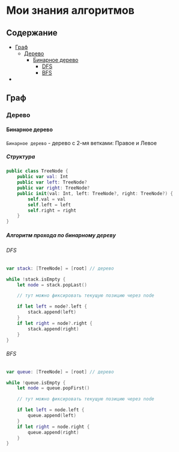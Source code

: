 # Мои знания алгоритмов

## Содержание
* [Граф](#граф)
   - [Дерево](#дерево)
      - [Бинарное дерево](#бинарное-дерево)
          - [DFS](#dfs)
          - [BFS](#вfs)
* []()

## Граф

### Дерево

#### Бинарное дерево

`Бинарное дерево` - дерево с 2-мя ветками: Правое и Левое

##### Структура

```swift
public class TreeNode {
    public var val: Int
    public var left: TreeNode?
    public var right: TreeNode?
    public init(val: Int, left: TreeNode?, right: TreeNode?) {
        self.val = val
        self.left = left
        self.right = right
    }
}
```

##### Алгоритм прохода по бинарному дереву

###### DFS

```swift
var stack: [TreeNode] = [root] // дерево

while !stack.isEmpty {
    let node = stack.popLast()

    // тут можно фиксировать текущую позицию через node

    if let left = node?.left {
        stack.append(left)
    }
    if let right = node?.right {
        stack.append(right)
    }
}
```

###### ВFS

```swift
var queue: [TreeNode] = [root] // дерево

while !queue.isEmpty {
    let node = queue.popFirst()

    // тут можно фиксировать текущую позицию через node

    if let left = node.left {
        queue.append(left)
    }
    if let right = node.right {
        queue.append(right)
    }
}
```
